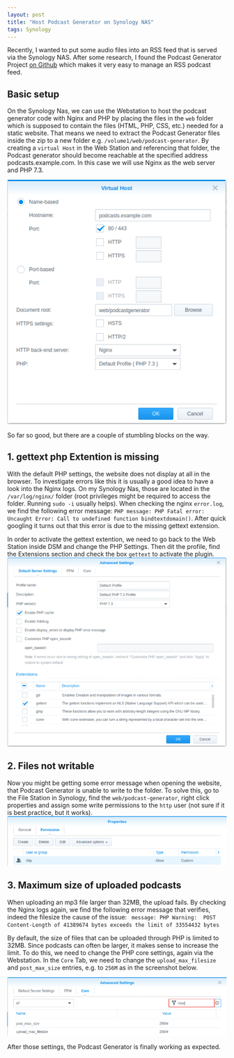 ```yaml
---
layout: post
title: "Host Podcast Generator on Synology NAS"
tags: Synology
---
```


Recently, I wanted to put some audio files into an RSS feed that is served via the Synology NAS.
After some research, I found the Podcast Generator Project [on Github](https://github.com/PodcastGenerator/PodcastGenerator) which makes it very easy to manage an RSS podcast feed.

 <!--more-->

## Basic setup

On the Synology Nas, we can use the Webstation to host the podcast generator code with Nginx and PHP by placing the files in the `web` folder which is supposed to contain the files (HTML, PHP, CSS, etc.) needed for a static website.
That means we need to extract the Podcast Generator files inside the zip to a new folder e.g. `/volume1/web/podcast-generator`. 
By creating a `virtual Host` in the Web Station and referencing that folder, the Podcast generator should become reachable at the specified address podcasts.example.com. In this case we will use Nginx as the web server and PHP 7.3.

![Creating Virtual Host in Web Station](/public/2021-07-19-podcast-generator-on-synology/web-station-virtual-host.png)

So far so good, but there are a couple of stumbling blocks on the way.

## 1. gettext php Extention is missing
With the default PHP settings, the website does not display at all in the browser. 
To investigate errors like this it is usually a good idea to have a look into the Nginx logs. On my Synology Nas, those are located in the 
`/var/log/nginx/` folder (root privileges might be required to access the folder. Running `sudo -i` usually helps).
When checking the nginx `error.log`, we find the following error message: 
`PHP message: PHP Fatal error:  Uncaught Error: Call to undefined function bindtextdomain()`.
After quick googling it turns out that this error is due to the missing gettext extension.

In order to activate the gettext extention, we need to go back to the Web Station inside DSM and change the PHP Settings.
Then dit the profile, find the Extensions section and check the box `gettext` to activate the plugin.
![Creating Virtual Host in Web Station](/public/2021-07-19-podcast-generator-on-synology/web-stationphp-settings.png)


## 2. Files not writable
Now you might be getting some error message when opening the website, that Podcast Generator is unable to write to the folder. To solve this, go to the File Station in Synology, find the `web/podcast-generator`, right click properties and assign some write permissions to the `http` user (not sure if it is best practice, but it works).
![Creating Virtual Host in Web Station](/public/2021-07-19-podcast-generator-on-synology/folder-permissions.png)


## 3. Maximum size of uploaded podcasts

When uploading an mp3 file larger than 32MB, the upload fails. By checking the Nginx logs again, we find the following error message that verifies, indeed the filesize the cause of the issue:
` message: PHP Warning:  POST Content-Length of 41389674 bytes exceeds the limit of 33554432 bytes`

By default, the size of files that can be uploaded through PHP is limited to 32MB. Since podcasts can often be larger, it makes sense to increase the limit. To do this, we need to change the PHP core settings, again via the Webstation. In the `Core` Tab, we need to change the `upload_max_filesize` and `post_max_size` entries, e.g. to `256M` as in the screenshot below.

![Creating Virtual Host in Web Station](/public/2021-07-19-podcast-generator-on-synology/php-max-size-settings.png)

After those settings, the Podcast Generator is finally working as expected.
